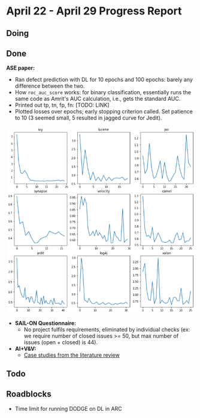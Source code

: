 # April 22 - April 29 Progress Report

## Doing



## Done

**ASE paper:**

* Ran defect prediction with DL for 10 epochs and 100 epochs: barely any difference between the two.
* How `roc_auc_score` works: for binary classification, essentially runs the same code as Amrit's AUC calculation, i.e., gets the standard AUC.
* Printed out tp, tn, fp, fn: [TODO: LINK]
* Plotted losses over epochs; early stopping criterion called. Set patience to 10 (3 seemed small, 5 resulted in jagged curve for Jedit).

![Losses](./losses.png)

* **SAIL-ON Questionnaire:**
    * No project fulfils requirements, eliminated by individual checks (ex: we require number of closed issues >= 50, but max number of issues (open + closed) is 44).
* **AI+V&V:**
    * [Case studies from the literature review](https://docs.google.com/spreadsheets/d/1HP-iZXAydyzPd0u28L3JqKDxf68tu9ED3Sp-TBY31Kk/edit?usp=sharing)

## Todo



## Roadblocks

* Time limit for running DODGE on DL in ARC